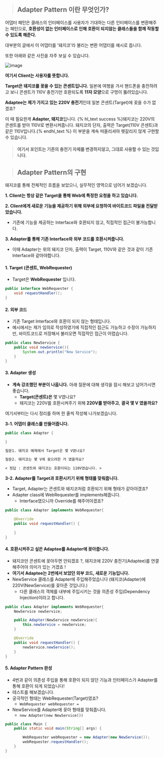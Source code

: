 > ## Adapter Pattern 이란 무엇인가?

어댑터 패턴은 클래스의 인터페이스를 사용자가 기대하는 다른 인터페이스를 변환해주는 패턴으로, **호환성이 없는 인터페이스로 인해 호환이 되지않는 클래스들을 함께 작동할 수 있도록 해준다.**

대부분의 글에서 이 어댑터를 '돼지코'라 불리는 변환 어댑터를 예시로 듭니다.

또한 아래와 같은 사진을 자주 보실 수 있습니다.

![image](https://t1.daumcdn.net/cfile/tistory/99AAB74D5C305D4721)

**여기서 Client는 사용자를 뜻합니다.**

**Target은 돼지코를 꽂을 수 있는 콘센트입니다.** 일본에 여행을 가서 핸드폰을 충전하려고 보니 콘센트가 110V 충전기만 호환되도록 **11자 모양**으로 구멍이 뚫려있습니다. 

**Adaptee는 제가 가지고 있는 220V 충전기**인데 일본 콘센트(Target)에 꽂을 수가 없겠죠?

이 때 필요한게 **Adapter, 돼지코**입니다. {% hl_text success %}돼지코는 220V의 콘센트를 받아 110V로 변환시켜줍니다. 돼지코의 단자, 출력은 Target(110V 콘센트)과 같은 110V입니다.{% endhl_text %} 이 부분을 계속 떠올리셔야 헷갈리지 않게 구현할 수 있습니다.

> ####  **여기서 포인트는 기존의 충전기 자체를 변경하지않고, 그대로 사용할 수 있는 것입니다.**


> ## Adapter Pattern의 구현 

돼지코를 통해 전체적인 흐름을 보았으니, 실무적인 영역으로 넘어가 보겠습니다.

**1. Client는 항상 같은 Target을 통해 Web에 특정한 요청을 하고 있습니다.**

**2. Client에게 새로운 기능을 제공하기 위해 외부에 요청하여 바이트코드 파일을 전달받았습니다.**
- 기존에 기능을 제공하는 Interface와 호환되지 않고, 직접적인 접근이 불가능합니다.

**3. Adapter를 통해 기존 Interface와 외부 코드를 호환시켜줍니다.**
- 이때 Adapter는 위의 돼지코 단자, 출력이 Target, 110V와 같은 것과 같이 기존 Interface와 같아야합니다.

#### 1. Target (콘센트, WebRequester)
- Target은 **WebRequester** 입니다.

```java
public interface WebRequester {
    void requestHandler();
}
```

#### 2. 외부 코드
- 기존 Target Interface와 호환이 되지 않는 형태입니다.
- 예시에서는 제가 임의로 작성하였기에 직접적인 접근도 가능하고 수정이 가능하지만, 바이트코드로 저장해서 불러오면 직접적인 접근이 어렵습니다.
```java
public class NewService {
    public void newService(){
        System.out.println("New Service");
    }
}
```

#### 3. Adapter 생성
- **계속 강조했던 부분이 나옵니다.** 아래 질문에 대해 생각을 잠시 해보고 넘어가시면 좋습니다.
  - **Target(콘센트)은** 몇 V였나요?
  - 돼지코는 220V를 호환시켜주기 위해 **220V를 받아주고**, **결국 몇 V 였을까요?**

여기서부터는 다시 정리를 하며 한 줄씩 작성해 나가보겠습니다.

**3-1. 어댑터 클래스를 만들어줍니다.**
```java
public class Adapter {

}
```
```markdown
질문1. 돼지코 예제에서 Target은 몇 V였나요?

질문2. 돼지코는 몇 V에 꽂으려한 거 였을까요?

< 정답 : 콘센트와 돼지코는 호환이되는 110V였습니다. >
```

**3-2. Adapter를 Target과 호환시키기 위해 형태를 맞춰줍니다.**
- Target, Adapter는 콘센트와 돼지코처럼 호환되기 위해 형태가 같아야겠죠?
- Adapter class에 WebRequester를 implements해줍니다.
    - Interface였으니까 Override를 해주어야겠죠?

```java
public class Adapter implements WebRequester{

    @Override
    public void requestHandler() {
        
    }
}
```

#### 4. 호환시켜주고 싶은 Adaptee를 Adapter에 꽂아줍니다.
- 돼지코만 콘센트에 꽂아두면 안되겠죠 ?, 돼지코에 220V 충전기(Adaptee)를 연결해주어야 의미가 있는 거겠죠 !
- **여기서 Adaptee는 2번에서 보았던 외부 코드, 새로운 기능입니다.**
- NewService 클래스를 Adapter에 주입해주었습니다 (돼지코(Adapter)에 220V(NewService)를 꽂아준 것입니다.)
    - 다른 클래스의 객체를 내부에 주입시키는 것을 의존성 주입(Dependency Injection)이라고 합니다.

```java
public class Adapter implements WebRequester{
    NewService newService;

    public Adapter(NewService newService){
        this.newService = newService;
    }

    @Override
    public void requestHandler() {
        newService.newService();
    }
}
```

#### 5. Adapter Pattern 완성
- 4번과 같이 의존성 주입을 통해 호환이 되지 않던 기능과 인터페이스가 Adapter를 통해 호환이 되게 되었습니다!
- 테스트를 해보겠습니다.
- 궁극적인 형태는 WebRequester(Target)였죠?
    - ```WebRequester webRequester =```
- NewService를 Adapter에 꽂아 형태를 맞춰줍니다.
  - ```new Adapter(new NewService())```

```java
public class Main {
    public static void main(String[] args) {

        WebRequester webRequester = new Adapter(new NewService());
        webRequester.requestHandler();
    }
}
```



